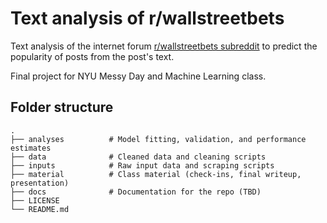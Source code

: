 # Text analysis of r/wallstreetbets

Text analysis of the internet forum [r/wallstreetbets subreddit](https://www.reddit.com/r/wallstreetbets/) to predict the popularity of posts from the post's text.

Final project for NYU Messy Day and Machine Learning class.

## Folder structure

    .
    ├── analyses          # Model fitting, validation, and performance estimates
    ├── data              # Cleaned data and cleaning scripts
    ├── inputs            # Raw input data and scraping scripts
    ├── material          # Class material (check-ins, final writeup, presentation)
    ├── docs              # Documentation for the repo (TBD)
    ├── LICENSE
    └── README.md
